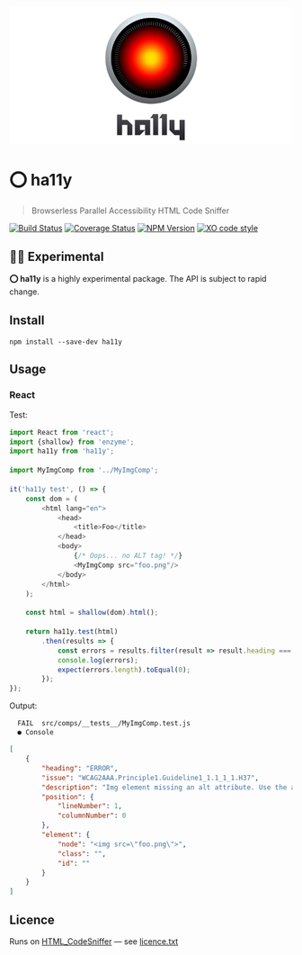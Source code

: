 <p align="center"><img src="ha11y.png" alt="ha11y logo" /></p>

# :o: ha11y

> Browserless Parallel Accessibility HTML Code Sniffer

[![Build Status](https://travis-ci.org/f1lt3r/ha11y.svg?branch=master)](https://travis-ci.org/f1lt3r/ha11y)
[![Coverage Status](https://coveralls.io/repos/github/f1lt3r/ha11y/badge.svg?branch=master)](https://coveralls.io/github/f1lt3r/ha11y?branch=master)
[![NPM Version](https://img.shields.io/npm/v/ha11y.svg)](https://www.npmjs.com/package/ha11y)
[![XO code style](https://img.shields.io/badge/code_style-XO-5ed9c7.svg)](https://github.com/sindresorhus/xo)

## :man_scientist: Experimental

**:o: ha11y** is a highly experimental package. The API is subject to rapid change.

## Install

```
npm install --save-dev ha11y
```

## Usage

### React

Test:

```js
import React from 'react';
import {shallow} from 'enzyme';
import ha11y from 'ha11y';

import MyImgComp from '../MyImgComp';

it('ha11y test', () => {
    const dom = (
        <html lang="en">
            <head>
                <title>Foo</title>
            </head>
            <body>
                {/* Oops... no ALT tag! */}
                <MyImgComp src="foo.png"/>
            </body>
        </html>
    );

    const html = shallow(dom).html();

    return ha11y.test(html)
        .then(results => {
            const errors = results.filter(result => result.heading === 'ERROR');
            console.log(errors);
            expect(errors.length).toEqual(0);
        });
});
```

Output:

```shell
  FAIL  src/comps/__tests__/MyImgComp.test.js
  ● Console
```
```json
[
    {
        "heading": "ERROR",
        "issue": "WCAG2AAA.Principle1.Guideline1_1.1_1_1.H37",
        "description": "Img element missing an alt attribute. Use the alt attribute to specify a short text alternative.",
        "position": {
            "lineNumber": 1,
            "columnNumber": 0
        },
        "element": {
            "node": "<img src=\"foo.png\">",
            "class": "", 
            "id": ""
        }
    }
]
```

## Licence

Runs on [HTML_CodeSniffer](https://squizlabs.github.io/HTML_CodeSniffer/) &mdash; see [licence.txt](HTML_CodeSniffer/licence.txt)